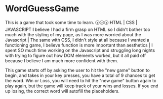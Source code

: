 # WordGuessGame
This is a game that took some time to learn. :clock430::clock430::clock430:
HTML | CSS | JAVASCRIPT
I believe I had a firm grasp on HTML so I didn't bother too much with the styling of my page, as I was more worried about the Javascript | 
The same with CSS, I didn't style at all because I wanted a functioning game, I believe function is more important than aesthetics | I spent
SO much time working on the Javascript and struggling long nights with trying to figure out how DOM elements worked, but it all paid off
because I believe I am much more confident with them.

This game starts off by asking the user to hit the "new game" button to begin, and takes in your key presses, you have a total
of 9 chances to get the word. Win or Loss, you will need to hit the "new game" button again to play again, but the game will
keep track of your wins and losses. If you end up losing, the correct word will autofill the placeholders.
